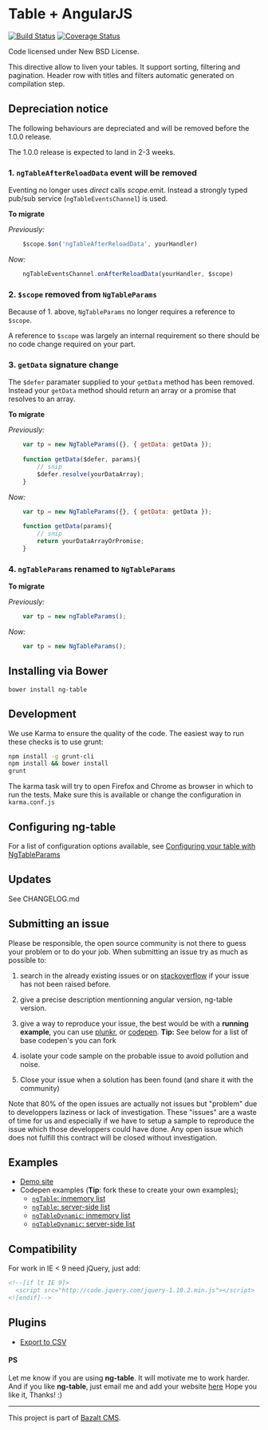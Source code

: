 Table + AngularJS
=================
[![Build Status](https://travis-ci.org/esvit/ng-table.svg)](https://travis-ci.org/esvit/ng-table) [![Coverage Status](https://coveralls.io/repos/esvit/ng-table/badge.png)](https://coveralls.io/r/esvit/ng-table)

Code licensed under New BSD License.

This directive allow to liven your tables. It support sorting, filtering and pagination.
Header row with titles and filters automatic generated on compilation step.

## Depreciation notice

The following behaviours are depreciated and will be removed before the 1.0.0 release.

The 1.0.0 release is expected to land in 2-3 weeks.

### 1. `ngTableAfterReloadData` event will be removed

Eventing no longer uses *direct* calls $scope.$emit. Instead a strongly typed pub/sub service (`ngTableEventsChannel`) is used.

**To migrate**

*Previously:*

```js
    $scope.$on('ngTableAfterReloadData', yourHandler)
```

*Now:*

```js
    ngTableEventsChannel.onAfterReloadData(yourHandler, $scope)
```

### 2. `$scope` removed from `NgTableParams`

Because of 1. above, `NgTableParams` no longer requires a reference to `$scope`. 

A reference to `$scope` was largely an internal requirement so there should be no code change required on your part.

### 3. `getData` signature change

The `$defer` paramater supplied to your `getData` method has been removed. Instead your `getData` method should return an array or a promise that resolves to an array.

**To migrate**

*Previously:*

```js
    var tp = new NgTableParams({}, { getData: getData });
    
    function getData($defer, params){
        // snip
        $defer.resolve(yourDataArray);
    }
```

*Now:*

```js
    var tp = new NgTableParams({}, { getData: getData });
    
    function getData(params){
        // snip
        return yourDataArrayOrPromise;
    }
```

### 4. `ngTableParams` renamed to `NgTableParams`

**To migrate**

*Previously:*

```js
    var tp = new ngTableParams();
```

*Now:*

```js
    var tp = new NgTableParams();
```


## Installing via Bower
```
bower install ng-table
```

## Development
We use Karma to ensure the quality of the code. The easiest way to run these checks is to use grunt:

```sh
npm install -g grunt-cli
npm install && bower install
grunt
```

The karma task will try to open Firefox and Chrome as browser in which to run the tests. Make sure this is available or change the configuration in `karma.conf.js`


## Configuring ng-table
For a list of configuration options available, see [Configuring your table with NgTableParams](https://github.com/esvit/ng-table/wiki/Configuring-your-table-with-ngTableParams)


## Updates

See CHANGELOG.md

## Submitting an issue

Please be responsible, the open source community is not there to guess your problem or to do your job. When submitting an issue try as much as possible to:

1. search in the already existing issues or on [stackoverflow](http://stackoverflow.com/questions/tagged/ngtable?sort=newest&pageSize=30) if your issue has not been raised before.

2. give a precise description mentionning angular version, ng-table version.

3. give a way to reproduce your issue, the best would be with a <strong>running example</strong>, you can use [plunkr](http://plnkr.co/), or [codepen](http://codepen.io/). **Tip:** See below for a list of base codepen's you can fork

4. isolate your code sample on the probable issue to avoid pollution and noise.

5. Close your issue when a solution has been found (and share it with the community)

Note that 80% of the open issues are actually not issues but "problem" due to developpers laziness or lack of investigation. These "issues" are a waste of time for us and especially if we have to setup a sample to reproduce the issue which those developpers could have done. Any open issue which does not fulfill this contract will be closed without investigation.


## Examples

* [Demo site](http://ng-table.com/)
* Codepen examples (**Tip**: fork these to create your own examples);
    * [`ngTable`: inmemory list](http://codepen.io/christianacca/pen/VLqVeo?editors=101)
    * [`ngTable`: server-side list](http://codepen.io/christianacca/pen/VLqqjP?editors=101)
    * [`ngTableDynamic`: inmemory list](http://codepen.io/christianacca/pen/jPxgzY?editors=101)
    * [`ngTableDynamic`: server-side list](http://codepen.io/christianacca/pen/JdwwrR/?editors=101)

## Compatibility

For work in IE < 9 need jQuery, just add:
```html
<!--[if lt IE 9]>
  <script src="http://code.jquery.com/jquery-1.10.2.min.js"></script>
<![endif]-->
```

## Plugins

* [Export to CSV](https://github.com/esvit/ng-table-export)

#### PS
Let me know if you are using **ng-table**. It will motivate me to work harder.
And if you like **ng-table**, just email me and add your website [here](http://bazalt-cms.com/ng-table/who-is-using)
Hope you like it, Thanks! :)

---

This project is part of [Bazalt CMS](http://bazalt-cms.com/).
